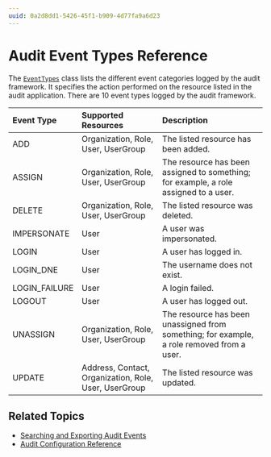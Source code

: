 ```yaml
---
uuid: 0a2d8dd1-5426-45f1-b909-4d77fa9a6d23
---
```

# Audit Event Types Reference

The [`EventTypes`](https://github.com/liferay/liferay-portal/blob/%5B$LIFERAY_LEARN_PORTAL_GIT_TAG$%5D/modules/apps/portal-security-audit/portal-security-audit-event-generators-api/src/main/java/com/liferay/portal/security/audit/event/generators/constants/EventTypes.java) class lists the different event categories logged by the audit framework. It specifies the action performed on the resource listed in the audit application. There are 10 event types logged by the audit framework.

| Event Type    | Supported Resources                                   | Description                                                                               |
|:--------------|:------------------------------------------------------|:------------------------------------------------------------------------------------------|
| ADD           | Organization, Role, User, UserGroup                   | The listed resource has been added.                                                       |
| ASSIGN        | Organization, Role, User, UserGroup                   | The resource has been assigned to something; for example, a role assigned to a user.      |
| DELETE        | Organization, Role, User, UserGroup                   | The listed resource was deleted.                                                          |
| IMPERSONATE   | User                                                  | A user was impersonated.                                                                  |
| LOGIN         | User                                                  | A user has logged in.                                                                     |
| LOGIN_DNE     | User                                                  | The username does not exist.                                                              |
| LOGIN_FAILURE | User                                                  | A login failed.                                                                           |
| LOGOUT        | User                                                  | A user has logged out.                                                                    |
| UNASSIGN      | Organization, Role, User, UserGroup                   | The resource has been unassigned from something; for example, a role removed from a user. |
| UPDATE        | Address, Contact, Organization, Role, User, UserGroup | The listed resource was updated.                                                          |

## Related Topics

* [Searching and Exporting Audit Events](./searching-and-exporting-audit-events.md)
* [Audit Configuration Reference](./audit-configuration-reference.md)

